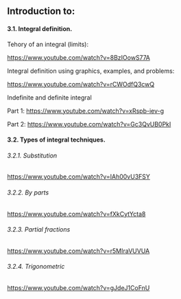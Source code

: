 ## Introduction to:

#### 3.1. Integral definition.

Tehory of an integral (limits):

https://www.youtube.com/watch?v=8BzIOowS77A

Integral definition using graphics, examples, and problems:

https://www.youtube.com/watch?v=rCWOdfQ3cwQ

Indefinite and definite integral 

Part 1: https://www.youtube.com/watch?v=xRspb-iev-g

Part 2: https://www.youtube.com/watch?v=Gc3QvUB0PkI

#### 3.2. Types of integral techniques.

###### 3.2.1. Substitution
    
https://www.youtube.com/watch?v=IAh00vU3FSY
    
###### 3.2.2. By parts
    
https://www.youtube.com/watch?v=fXkCytYcta8
    
###### 3.2.3. Partial fractions
    
https://www.youtube.com/watch?v=r5MIraVUVUA
    
###### 3.2.4. Trigonometric 
    
https://www.youtube.com/watch?v=gJdeJ1CoFnU
    

